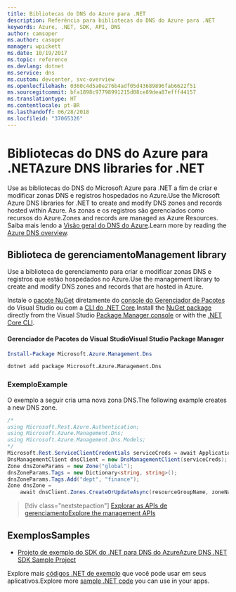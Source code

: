 ```yaml
---
title: Bibliotecas do DNS do Azure para .NET
description: Referência para bibliotecas do DNS do Azure para .NET
keywords: Azure, .NET, SDK, API, DNS
author: camsoper
ms.author: casoper
manager: wpickett
ms.date: 10/19/2017
ms.topic: reference
ms.devlang: dotnet
ms.service: dns
ms.custom: devcenter, svc-overview
ms.openlocfilehash: 0360c4d5a0e276b4adf05d43689896fab6622f51
ms.sourcegitcommit: bfa1898c97798991215d08ce89dea87efff44157
ms.translationtype: HT
ms.contentlocale: pt-BR
ms.lasthandoff: 06/28/2018
ms.locfileid: "37065326"
---
```

# <a name="azure-dns-libraries-for-net"></a><span data-ttu-id="b72ce-104">Bibliotecas do DNS do Azure para .NET</span><span class="sxs-lookup"><span data-stu-id="b72ce-104">Azure DNS libraries for .NET</span></span>

<span data-ttu-id="b72ce-105">Use as bibliotecas do DNS do Microsoft Azure para .NET a fim de criar e modificar zonas DNS e registros hospedados no Azure.</span><span class="sxs-lookup"><span data-stu-id="b72ce-105">Use the Microsoft Azure DNS libraries for .NET to create and modify DNS zones and records hosted within Azure.</span></span> <span data-ttu-id="b72ce-106">As zonas e os registros são gerenciados como recursos do Azure.</span><span class="sxs-lookup"><span data-stu-id="b72ce-106">Zones and records are managed as Azure Resources.</span></span> <span data-ttu-id="b72ce-107">Saiba mais lendo a [Visão geral do DNS do Azure](/azure/dns/dns-overview).</span><span class="sxs-lookup"><span data-stu-id="b72ce-107">Learn more by reading the [Azure DNS overview](/azure/dns/dns-overview).</span></span>

## <a name="management-library"></a><span data-ttu-id="b72ce-108">Biblioteca de gerenciamento</span><span class="sxs-lookup"><span data-stu-id="b72ce-108">Management library</span></span>

<span data-ttu-id="b72ce-109">Use a biblioteca de gerenciamento para criar e modificar zonas DNS e registros que estão hospedados no Azure.</span><span class="sxs-lookup"><span data-stu-id="b72ce-109">Use the management library to create and modify DNS zones and records that are hosted in Azure.</span></span>

<span data-ttu-id="b72ce-110">Instale o [pacote NuGet](https://www.nuget.org/packages/Microsoft.Azure.Management.Dns) diretamente do [console do Gerenciador de Pacotes][PackageManager] do Visual Studio ou com a [CLI do .NET Core][DotNetCLI].</span><span class="sxs-lookup"><span data-stu-id="b72ce-110">Install the [NuGet package](https://www.nuget.org/packages/Microsoft.Azure.Management.Dns) directly from the Visual Studio [Package Manager console][PackageManager] or with the [.NET Core CLI][DotNetCLI].</span></span>

#### <a name="visual-studio-package-manager"></a><span data-ttu-id="b72ce-111">Gerenciador de Pacotes do Visual Studio</span><span class="sxs-lookup"><span data-stu-id="b72ce-111">Visual Studio Package Manager</span></span>

```powershell
Install-Package Microsoft.Azure.Management.Dns
```

```bash
dotnet add package Microsoft.Azure.Management.Dns
```

### <a name="example"></a><span data-ttu-id="b72ce-112">Exemplo</span><span class="sxs-lookup"><span data-stu-id="b72ce-112">Example</span></span>

<span data-ttu-id="b72ce-113">O exemplo a seguir cria uma nova zona DNS.</span><span class="sxs-lookup"><span data-stu-id="b72ce-113">The following example creates a new DNS zone.</span></span>

```csharp
/*
using Microsoft.Rest.Azure.Authentication;
using Microsoft.Azure.Management.Dns;
using Microsoft.Azure.Management.Dns.Models;
*/
Microsoft.Rest.ServiceClientCredentials serviceCreds = await ApplicationTokenProvider.LoginSilentAsync(tenantId, clientId, secret);
DnsManagementClient dnsClient = new DnsManagementClient(serviceCreds);            
Zone dnsZoneParams = new Zone("global");
dnsZoneParams.Tags = new Dictionary<string, string>();
dnsZoneParams.Tags.Add("dept", "finance");
Zone dnsZone =
    await dnsClient.Zones.CreateOrUpdateAsync(resourceGroupName, zoneName, dnsZoneParams, null, "*");
```

> [!div class="nextstepaction"]
> [<span data-ttu-id="b72ce-114">Explorar as APIs de gerenciamento</span><span class="sxs-lookup"><span data-stu-id="b72ce-114">Explore the management APIs</span></span>](/dotnet/api/overview/azure/dns/management)

## <a name="samples"></a><span data-ttu-id="b72ce-115">Exemplos</span><span class="sxs-lookup"><span data-stu-id="b72ce-115">Samples</span></span>

* [<span data-ttu-id="b72ce-116">Projeto de exemplo do SDK do .NET para DNS do Azure</span><span class="sxs-lookup"><span data-stu-id="b72ce-116">Azure DNS .NET SDK Sample Project</span></span>](https://www.microsoft.com/download/details.aspx?id=47268)

<span data-ttu-id="b72ce-117">Explore mais [códigos .NET de exemplo](https://azure.microsoft.com/resources/samples/?platform=dotnet) que você pode usar em seus aplicativos.</span><span class="sxs-lookup"><span data-stu-id="b72ce-117">Explore more [sample .NET code](https://azure.microsoft.com/resources/samples/?platform=dotnet) you can use in your apps.</span></span>

[PackageManager]: https://docs.microsoft.com/nuget/tools/package-manager-console
[DotNetCLI]: https://docs.microsoft.com/dotnet/core/tools/dotnet-add-package
